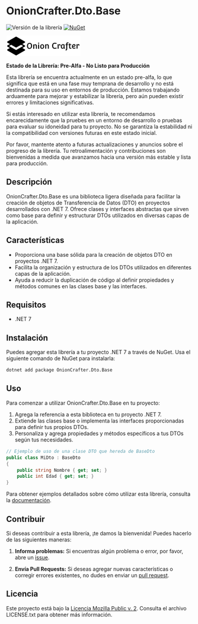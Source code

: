 # OnionCrafter.Dto.Base

![Versión de la librería](https://img.shields.io/badge/Versi%C3%B3n-1.0.0-brightgreen) [![NuGet](https://img.shields.io/nuget/v/OnionCrafter.Dto.Base.svg)](https://www.nuget.org/packages/OnionCrafter.Dto.Base/)

![](https://raw.githubusercontent.com/Dtopiast/OnionCrafter.Util.Object/main/Images/Logo.png)

**Estado de la Librería: Pre-Alfa - No Listo para Producción**

Esta librería se encuentra actualmente en un estado pre-alfa, lo que significa que está en una fase muy temprana de desarrollo y no está destinada para su uso en entornos de producción. Estamos trabajando arduamente para mejorar y estabilizar la librería, pero aún pueden existir errores y limitaciones significativas.

Si estás interesado en utilizar esta librería, te recomendamos encarecidamente que la pruebes en un entorno de desarrollo o pruebas para evaluar su idoneidad para tu proyecto. No se garantiza la estabilidad ni la compatibilidad con versiones futuras en este estado inicial.

Por favor, mantente atento a futuras actualizaciones y anuncios sobre el progreso de la librería. Tu retroalimentación y contribuciones son bienvenidas a medida que avanzamos hacia una versión más estable y lista para producción.

## Descripción

OnionCrafter.Dto.Base es una biblioteca ligera diseñada para facilitar la creación de objetos de Transferencia de Datos (DTO) en proyectos desarrollados con .NET 7. Ofrece clases y interfaces abstractas que sirven como base para definir y estructurar DTOs utilizados en diversas capas de la aplicación.

## Características

- Proporciona una base sólida para la creación de objetos DTO en proyectos .NET 7.
- Facilita la organización y estructura de los DTOs utilizados en diferentes capas de la aplicación.
- Ayuda a reducir la duplicación de código al definir propiedades y métodos comunes en las clases base y las interfaces.

## Requisitos

- .NET 7

## Instalación

Puedes agregar esta librería a tu proyecto .NET 7 a través de NuGet. Usa el siguiente comando de NuGet para instalarla:

```bash
dotnet add package OnionCrafter.Dto.Base
```

## Uso

Para comenzar a utilizar OnionCrafter.Dto.Base en tu proyecto:

1. Agrega la referencia a esta biblioteca en tu proyecto .NET 7.
2. Extiende las clases base o implementa las interfaces proporcionadas para definir tus propios DTOs.
3. Personaliza y agrega propiedades y métodos específicos a tus DTOs según tus necesidades.

```csharp
// Ejemplo de uso de una clase DTO que hereda de BaseDto
public class MiDto : BaseDto
{
    public string Nombre { get; set; }
    public int Edad { get; set; }
}
```

Para obtener ejemplos detallados sobre cómo utilizar esta librería, consulta la [documentación](https://github.com/Dtopiast/OnionCrafter.Dto.Base/wiki).

## Contribuir

Si deseas contribuir a esta librería, ¡te damos la bienvenida! Puedes hacerlo de las siguientes maneras:

1. **Informa problemas:** Si encuentras algún problema o error, por favor, abre un [issue](https://github.com/dtopiast/OnionCrafter.Dto.Base/issues).

2. **Envía Pull Requests:** Si deseas agregar nuevas características o corregir errores existentes, no dudes en enviar un [pull request](https://github.com/dtopiast/OnionCrafter.Dto.Base/pulls).

## Licencia

Este proyecto está bajo la [Licencia Mozilla Public v. 2](LICENSE.txt). Consulta el archivo LICENSE.txt para obtener más información.
